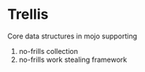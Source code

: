 
# Trellis
Core data structures in mojo  supporting

1) no-frills collection
2) no-frills work stealing framework

